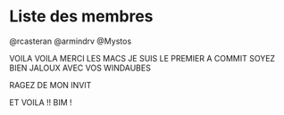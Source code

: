 # Liste des membres
@rcasteran
@armindrv
@Mystos

VOILA VOILA MERCI LES MACS JE SUIS LE PREMIER A COMMIT 
SOYEZ BIEN JALOUX AVEC VOS WINDAUBES 

RAGEZ DE MON INVIT

ET VOILA !! BIM !